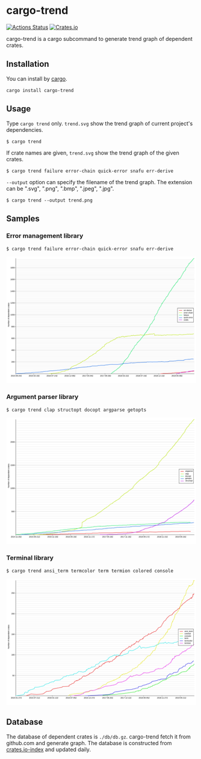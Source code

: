 # cargo-trend

[![Actions Status](https://github.com/dalance/cargo-trend/workflows/Test/badge.svg)](https://github.com/dalance/cargo-trend/actions)
[![Crates.io](https://img.shields.io/crates/v/cargo-trend.svg)](https://crates.io/crates/cargo-trend)

cargo-trend is a cargo subcommand to generate trend graph of dependent crates.

## Installation

You can install by [cargo](https://crates.io/crates/procs).

```
cargo install cargo-trend
```

## Usage

Type `cargo trend` only. `trend.svg` show the trend graph of current project's dependencies.

```console
$ cargo trend
```

If crate names are given, `trend.svg` show the trend graph of the given crates.

```console
$ cargo trend failure error-chain quick-error snafu err-derive
```

`--output` option can specify the filename of the trend graph.
The extension can be ".svg", ".png", ".bmp", ".jpeg", ".jpg".

```console
$ cargo trend --output trend.png
```

## Samples

### Error management library

```console
$ cargo trend failure error-chain quick-error snafu err-derive
```

![error.svg](./samples/error.svg)

### Argument parser library

```console
$ cargo trend clap structopt docopt argparse getopts
```

![arg.svg](./samples/arg.svg)

### Terminal library

```console
$ cargo trend ansi_term termcolor term termion colored console
```

![term.svg](./samples/term.svg)

## Database

The database of dependent crates is `./db/db.gz`.
cargo-trend fetch it from github.com and generate graph.
The database is constructed from [crates.io-index](https://github.com/rust-lang/crates.io-index) and updated daily.
